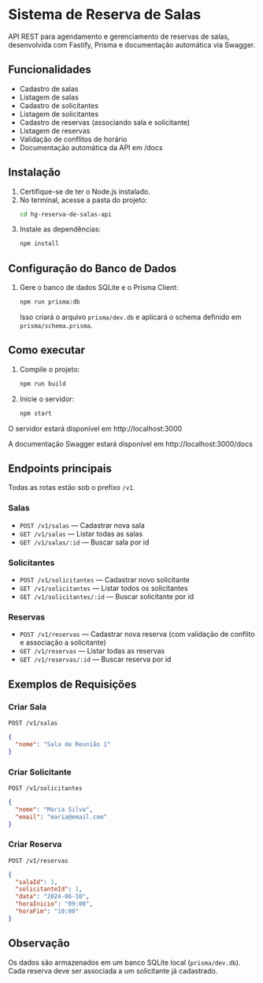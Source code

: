# Sistema de Reserva de Salas

API REST para agendamento e gerenciamento de reservas de salas, desenvolvida com Fastify, Prisma e documentação automática via Swagger.

## Funcionalidades
- Cadastro de salas
- Listagem de salas
- Cadastro de solicitantes
- Listagem de solicitantes
- Cadastro de reservas (associando sala e solicitante)
- Listagem de reservas
- Validação de conflitos de horário
- Documentação automática da API em /docs

## Instalação

1. Certifique-se de ter o Node.js instalado.
2. No terminal, acesse a pasta do projeto:
   ```bash
   cd hg-reserva-de-salas-api
   ```
3. Instale as dependências:
   ```bash
   npm install
   ```

## Configuração do Banco de Dados

1. Gere o banco de dados SQLite e o Prisma Client:
   ```bash
   npm run prisma:db
   ```
   Isso criará o arquivo `prisma/dev.db` e aplicará o schema definido em `prisma/schema.prisma`.

## Como executar

1. Compile o projeto:
   ```bash
   npm run build
   ```
2. Inicie o servidor:
   ```bash
   npm start
   ```

O servidor estará disponível em http://localhost:3000

A documentação Swagger estará disponível em http://localhost:3000/docs

## Endpoints principais

Todas as rotas estão sob o prefixo `/v1`.

### Salas
- `POST /v1/salas` — Cadastrar nova sala
- `GET /v1/salas` — Listar todas as salas
- `GET /v1/salas/:id` — Buscar sala por id

### Solicitantes
- `POST /v1/solicitantes` — Cadastrar novo solicitante
- `GET /v1/solicitantes` — Listar todos os solicitantes
- `GET /v1/solicitantes/:id` — Buscar solicitante por id

### Reservas
- `POST /v1/reservas` — Cadastrar nova reserva (com validação de conflito e associação a solicitante)
- `GET /v1/reservas` — Listar todas as reservas
- `GET /v1/reservas/:id` — Buscar reserva por id

## Exemplos de Requisições

### Criar Sala
`POST /v1/salas`
```json
{
  "nome": "Sala de Reunião 1"
}
```

### Criar Solicitante
`POST /v1/solicitantes`
```json
{
  "nome": "Maria Silva",
  "email": "maria@email.com"
}
```

### Criar Reserva
`POST /v1/reservas`
```json
{
  "salaId": 1,
  "solicitanteId": 1,
  "data": "2024-06-10",
  "horaInicio": "09:00",
  "horaFim": "10:00"
}
```

## Observação

Os dados são armazenados em um banco SQLite local (`prisma/dev.db`). Cada reserva deve ser associada a um solicitante já cadastrado.
